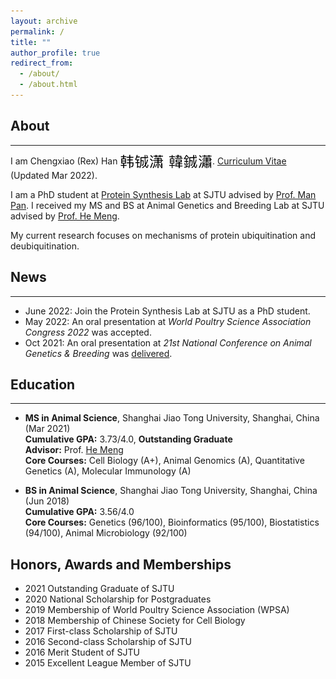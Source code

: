 ```yaml
---
layout: archive
permalink: /
title: ""
author_profile: true
redirect_from: 
  - /about/
  - /about.html
---
```

## __About__  
---
I am Chengxiao (Rex) Han <img src="/images/rexhanname.jpg" style="height: 25px;vertical-align: middle">. [Curriculum Vitae](https://rexhancx.github.io/files/CV_Chengxiao_Han_v3_3.pdf) (Updated Mar 2022).

I am a PhD student at [Protein Synthesis Lab](https://www.x-mol.com/groups/panlab?lang=en) at SJTU advised by [Prof. Man Pan](https://www.x-mol.com/groups/panlab/people?lang=en).  I received my MS and BS at Animal Genetics and Breeding Lab at SJTU advised by [Prof. He Meng](https://www.agri.sjtu.edu.cn/En/Data/View/2947).  

My current research focuses on mechanisms of protein ubiquitination and deubiquitination. 





## __News__
---
* June 2022: Join the Protein Synthesis Lab at SJTU as a PhD student.
* May 2022: An oral presentation at *World Poultry Science Association Congress 2022* was accepted.
* Oct 2021: An oral presentation  at *21st National Conference on Animal Genetics & Breeding* was [delivered](/images/OPat21NAGB.jpg).



## __Education__
---
* __MS in Animal Science__, Shanghai Jiao Tong University, Shanghai, China (Mar 2021)  
  __Cumulative GPA:__ 3.73/4.0, __Outstanding Graduate__  
  __Advisor:__ Prof. [He Meng](http://www.agri.sjtu.edu.cn/En/Data/View/2947)  
  __Core Courses:__ Cell Biology (A+), Animal Genomics (A), Quantitative Genetics (A), Molecular Immunology (A)
  
* __BS in Animal Science__, Shanghai Jiao Tong University, Shanghai, China (Jun 2018)  
  __Cumulative GPA:__ 3.56/4.0  
  __Core Courses:__ Genetics (96/100), Bioinformatics (95/100), Biostatistics (94/100), Animal Microbiology (92/100)

## __Honors, Awards and Memberships__  

- 2021 Outstanding Graduate of SJTU
- 2020 National Scholarship for Postgraduates
- 2019 Membership of World Poultry Science Association (WPSA)
- 2018 Membership of Chinese Society for Cell Biology
- 2017 First-class Scholarship of SJTU
- 2016 Second-class Scholarship of SJTU
- 2016 Merit Student of SJTU
- 2015 Excellent League Member of SJTU

